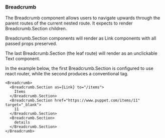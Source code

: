 ### Breadcrumb

The Breadcrumb component allows users to navigate upwards through the parent routes of the current nested route. It expects to render Breadcrumb.Section children.

Breadcrumb.Section components will render as Link components with all passed props preserved.

The last Breadcrumb.Section (the leaf route) will render as an unclickable Text component.

In the example below, the first Breadcrumb.Section is configured to use react router, while the second produces a conventional <a> tag.

```
<Breadcrumb>
  <Breadcrumb.Section as={Link} to="/items">
    Items
  </Breadcrumb.Section>
  <Breadcrumb.Section href="https://www.puppet.com/items/11" target="_blank">
    11
  </Breadcrumb.Section>
  <Breadcrumb.Section>
    details
  </Breadcrumb.Section>
</Breadcrumb>
```
